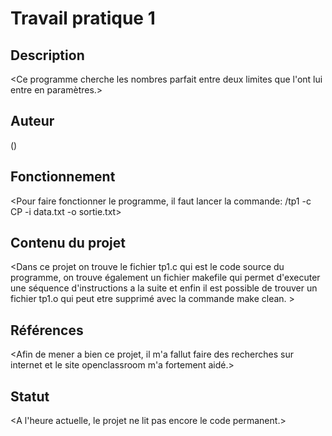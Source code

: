  # Travail pratique 1

   ## Description

   <Ce programme cherche les nombres parfait entre deux limites que l'ont lui entre en paramètres.>
   <Cours de Conception et Maintenance de logiciels>

   ## Auteur

   <Lucien CLAUDEL> (<CLAL12049707>)

   ## Fonctionnement

   <Pour faire fonctionner le programme, il faut lancer la commande: /tp1 -c CP -i data.txt -o sortie.txt>

   ## Contenu du projet

   <Dans ce projet on trouve le fichier tp1.c qui est le code source du  programme, on trouve également un fichier makefile qui permet d'executer une séquence d'instructions a la suite et enfin il est possible de trouver un fichier tp1.o qui peut etre supprimé avec la commande make clean. >

   ## Références

   <Afin de mener a bien ce projet, il m'a fallut faire des recherches sur internet et le site openclassroom m'a fortement aidé.>

   ## Statut

   <A l'heure actuelle, le projet ne lit pas encore le code permanent.>
